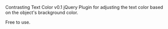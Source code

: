 Contrasting Text Color v0.1
jQuery Plugin for adjusting the text color based on the object's brackground color.

Free to use.
